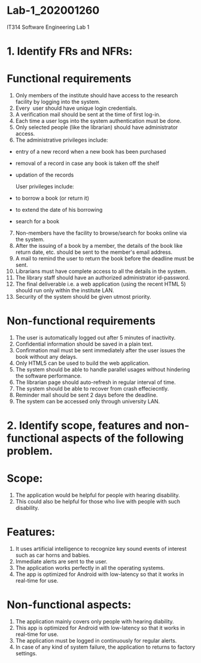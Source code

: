 # Lab-1_202001260
IT314 Software Engineering Lab 1

# 1. Identify FRs and NFRs:

# Functional requirements
1. Only members of the institute should have access to the research facility by logging into the system.
2. Every  user should have unique login credentials.
3. A verification mail should be sent at the time of first log-in.
4. Each time a user logs into the system authentication must be done.
5. Only selected people (like the librarian) should have administrator access.
6. The administrative privileges include:
* entry of a new record when a new book has been purchased
* removal of a record in case any book is taken off the shelf
* updation of the records

  User privileges include:
* to borrow a book (or return it)
* to extend the date of his borrowing 
* search for a book
7. Non-members have the facility to browse/search for books online via the system.
8. After the issuing of a book by a member, the details of the book like return date, etc. should be sent to the member's email address.
9. A mail to remind the user to return the book before the deadline must be sent.
10. Librarians must have complete access to all the details in the system.
11. The library staff should have an authorized administrator id-password.
12. The final deliverable i.e. a web application (using the recent HTML 5) should run only within the institute LAN.
13. Security of the system should be given utmost priority.

# Non-functional requirements
1. The user is automatically logged out after 5 minutes of inactivity.
2. Confidential information should be saved in a plain text.
3. Confirmation mail must be sent immediately after the user issues the book without any delays.
4. Only HTML5 can be used to build the web application.
5. The system should be able to handle parallel usages without hindering the software performance.
6. The librarian page should auto-refresh in regular interval of time.
7. The system should be able to recover from crash effeciecntly.
8. Reminder mail should be sent 2 days before the deadline.
9. The system can be accessed only through university LAN.

# 2. Identify scope, features and non-functional aspects of the following problem.

# Scope:
1. The application would be helpful for people with hearing disability.
2. This could also be helpful for those who live with people with such disability.

# Features:
1. It uses artificial intelligence to recognize key sound events of interest such as car horns and babies.
2. Immediate alerts are sent to the user.
3. The application works perfectly in all the operating systems.
4. The app is optimized for Android with low-latency so that it works in real-time for use.

# Non-functional aspects:
1. The application mainly covers only people with hearing diability.
2. This app is optimized for Android with low-latency so that it works in real-time for use.
3. The application must be logged in continuously for regular alerts.
4. In case of any kind of system failure, the application to returns to factory settings.











